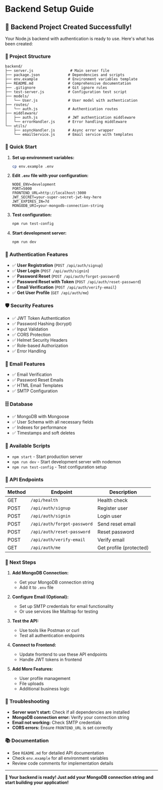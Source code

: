 # Backend Setup Guide

## 🎉 Backend Project Created Successfully!

Your Node.js backend with authentication is ready to use. Here's what has been created:

### 📁 Project Structure
```
backend/
├── server.js                 # Main server file
├── package.json             # Dependencies and scripts
├── env.example              # Environment variables template
├── README.md                # Comprehensive documentation
├── .gitignore               # Git ignore rules
├── test-server.js           # Configuration test script
├── models/
│   └── User.js              # User model with authentication
├── routes/
│   └── auth.js              # Authentication routes
├── middleware/
│   ├── auth.js              # JWT authentication middleware
│   └── errorHandler.js      # Error handling middleware
└── utils/
    ├── asyncHandler.js      # Async error wrapper
    └── emailService.js      # Email service with templates
```

### 🚀 Quick Start

1. **Set up environment variables:**
   ```bash
   cp env.example .env
   ```

2. **Edit `.env` file with your configuration:**
   ```env
   NODE_ENV=development
   PORT=5000
   FRONTEND_URL=http://localhost:3000
   JWT_SECRET=your-super-secret-jwt-key-here
   JWT_EXPIRES_IN=7d
   MONGODB_URI=your-mongodb-connection-string
   ```

3. **Test configuration:**
   ```bash
   npm run test-config
   ```

4. **Start development server:**
   ```bash
   npm run dev
   ```

### 🔐 Authentication Features

- ✅ **User Registration** (`POST /api/auth/signup`)
- ✅ **User Login** (`POST /api/auth/signin`)
- ✅ **Password Reset** (`POST /api/auth/forgot-password`)
- ✅ **Password Reset with Token** (`POST /api/auth/reset-password`)
- ✅ **Email Verification** (`POST /api/auth/verify-email`)
- ✅ **Get User Profile** (`GET /api/auth/me`)

### 🛡️ Security Features

- ✅ JWT Token Authentication
- ✅ Password Hashing (bcrypt)
- ✅ Input Validation
- ✅ CORS Protection
- ✅ Helmet Security Headers
- ✅ Role-based Authorization
- ✅ Error Handling

### 📧 Email Features

- ✅ Email Verification
- ✅ Password Reset Emails
- ✅ HTML Email Templates
- ✅ SMTP Configuration

### 🗄️ Database

- ✅ MongoDB with Mongoose
- ✅ User Schema with all necessary fields
- ✅ Indexes for performance
- ✅ Timestamps and soft deletes

### 🔧 Available Scripts

- `npm start` - Start production server
- `npm run dev` - Start development server with nodemon
- `npm run test-config` - Test configuration setup

### 📡 API Endpoints

| Method | Endpoint | Description |
|--------|----------|-------------|
| GET | `/api/health` | Health check |
| POST | `/api/auth/signup` | Register user |
| POST | `/api/auth/signin` | Login user |
| POST | `/api/auth/forgot-password` | Send reset email |
| POST | `/api/auth/reset-password` | Reset password |
| POST | `/api/auth/verify-email` | Verify email |
| GET | `/api/auth/me` | Get profile (protected) |

### 🔄 Next Steps

1. **Add MongoDB Connection:**
   - Get your MongoDB connection string
   - Add it to `.env` file

2. **Configure Email (Optional):**
   - Set up SMTP credentials for email functionality
   - Or use services like Mailtrap for testing

3. **Test the API:**
   - Use tools like Postman or curl
   - Test all authentication endpoints

4. **Connect to Frontend:**
   - Update frontend to use these API endpoints
   - Handle JWT tokens in frontend

5. **Add More Features:**
   - User profile management
   - File uploads
   - Additional business logic

### 🐛 Troubleshooting

- **Server won't start:** Check if all dependencies are installed
- **MongoDB connection error:** Verify your connection string
- **Email not working:** Check SMTP credentials
- **CORS errors:** Ensure `FRONTEND_URL` is set correctly

### 📚 Documentation

- See `README.md` for detailed API documentation
- Check `env.example` for all environment variables
- Review code comments for implementation details

---

**🎯 Your backend is ready! Just add your MongoDB connection string and start building your application!**
